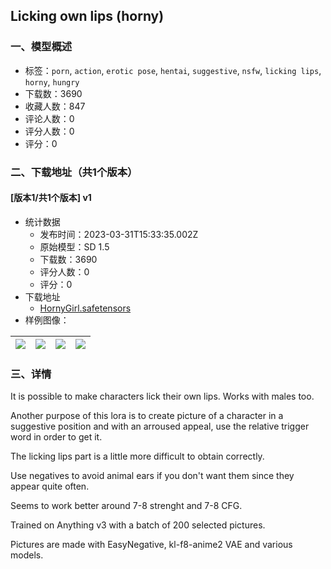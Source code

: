 ## Licking own lips (horny)
### 一、模型概述

- 标签：`porn`, `action`, `erotic pose`, `hentai`, `suggestive`, `nsfw`, `licking lips`, `horny`, `hungry`
- 下载数：3690
- 收藏人数：847
- 评论人数：0
- 评分人数：0
- 评分：0

### 二、下载地址（共1个版本）

#### [版本1/共1个版本] v1

- 统计数据
  - 发布时间：2023-03-31T15:33:35.002Z
  - 原始模型：SD 1.5
  - 下载数：3690
  - 评分人数：0
  - 评分：0
- 下载地址
  - [HornyGirl.safetensors](https://civitai.com/api/download/models/31989)
- 样例图像：

| <img src="https://image.civitai.com/xG1nkqKTMzGDvpLrqFT7WA/df112d3d-d85e-42d5-9ef7-4c58a56a8c00/width=450/364053.jpeg" /> | <img src="https://image.civitai.com/xG1nkqKTMzGDvpLrqFT7WA/1cf58173-ed31-42c7-e29a-392573de3d00/width=450/363880.jpeg" /> | <img src="https://image.civitai.com/xG1nkqKTMzGDvpLrqFT7WA/258224ce-2030-4cfd-77a0-0336ba1fcb00/width=450/363879.jpeg" /> | <img src="https://image.civitai.com/xG1nkqKTMzGDvpLrqFT7WA/f5f10191-8578-40fc-30d3-3c887a5fed00/width=450/363878.jpeg" /> |
| ---- | ---- | ---- | ---- |


### 三、详情
<p>It is possible to make characters lick their own lips. Works with males too.</p><p>Another purpose of this lora is to create picture of a character in a suggestive position and with an arroused appeal, use the relative trigger word in order to get it.</p><p>The licking lips part is a little more difficult to obtain correctly. </p><p>Use negatives to avoid animal ears if you don't want them since they appear quite often.</p><p>Seems to work better around 7-8 strenght and 7-8 CFG.</p><p>Trained on Anything v3 with a batch of 200 selected pictures.</p><p>Pictures are made with EasyNegative, kl-f8-anime2 VAE and various models.</p>